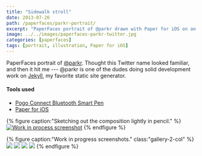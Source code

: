 ```yaml
---
title: "Sidewalk stroll"
date: 2013-07-26
path: /paperfaces/parkr-portrait/
excerpt: "PaperFaces portrait of @parkr drawn with Paper for iOS on an iPad."
image: ../../images/paperfaces-parkr-twitter.jpg
categories: [paperfaces]
tags: [portrait, illustration, Paper for iOS]
---
```


PaperFaces portrait of [@parkr](https://twitter.com/parkr). Thought this Twitter name looked familiar, and then it hit me --- @parkr is one of the dudes doing solid development work on [Jekyll](http://jekyllrb.com), my favorite static site generator.

#### Tools used

- [Pogo Connect Bluetooth Smart Pen](https://www.amazon.com/gp/product/B009K448L4/ref=as_li_ss_tl?ie=UTF8&camp=1789&creative=390957&creativeASIN=B009K448L4&linkCode=as2&tag=mademist-20)
- [Paper for iOS](https://paper.bywetransfer.com/)

{% figure caption:"Sketching out the composition lightly in pencil." %}
[![Work in process screenshot](../../images/paperfaces-parkr-process-1-600.jpg)](../../images/paperfaces-parkr-process-1-lg.jpg)
{% endfigure %}

{% figure caption:"Work in progress screenshots." class:"gallery-2-col" %}
[![](../../images/paperfaces-parkr-process-2-600.jpg)](../../images/paperfaces-parkr-process-2-lg.jpg)
[![](../../images/paperfaces-parkr-process-3-600.jpg)](../../images/paperfaces-parkr-process-3-lg.jpg)
[![](../../images/paperfaces-parkr-process-4-600.jpg)](../../images/paperfaces-parkr-process-4-lg.jpg)
[![](../../images/paperfaces-parkr-process-5-600.jpg)](../../images/paperfaces-parkr-process-5-lg.jpg)
{% endfigure %}
